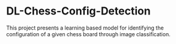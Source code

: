 # DL-Chess-Config-Detection
This project presents a learning based model for identifying the configuration of a given chess board
through image classification.

